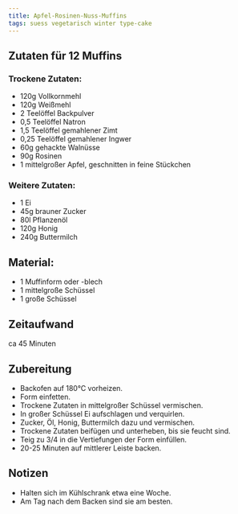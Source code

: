 ```yaml
---
title: Apfel-Rosinen-Nuss-Muffins
tags: suess vegetarisch winter type-cake
---
```

## Zutaten für 12 Muffins
### Trockene Zutaten:
* 120g Vollkornmehl
* 120g Weißmehl
* 2 Teelöffel Backpulver
* 0,5 Teelöffel Natron
* 1,5 Teelöffel gemahlener Zimt
* 0,25 Teelöffel gemahlener Ingwer
* 60g gehackte Walnüsse
* 90g Rosinen
* 1 mittelgroßer Apfel, geschnitten in feine Stückchen

### Weitere Zutaten:
* 1 Ei
* 45g brauner Zucker
* 80l Pflanzenöl
* 120g Honig
* 240g Buttermilch

## Material:
* 1 Muffinform oder -blech
* 1 mittelgroße Schüssel
* 1 große Schüssel

## Zeitaufwand
ca 45 Minuten

## Zubereitung
* Backofen auf 180°C vorheizen.
* Form einfetten.
* Trockene Zutaten in mittelgroßer Schüssel vermischen.
* In großer Schüssel Ei aufschlagen und verquirlen.
* Zucker, Öl, Honig, Buttermilch dazu und vermischen.
* Trockene Zutaten beifügen und unterheben, bis sie feucht sind.
* Teig zu 3/4 in die Vertiefungen der Form einfüllen.
* 20-25 Minuten auf mittlerer Leiste backen.

## Notizen
* Halten sich im Kühlschrank etwa eine Woche. 
* Am Tag nach dem Backen sind sie am besten.
